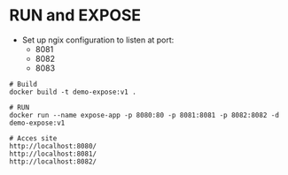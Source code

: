 # RUN and EXPOSE

- Set up ngix configuration to listen at port:
  - 8081
  - 8082
  - 8083

```
# Build
docker build -t demo-expose:v1 .

# RUN
docker run --name expose-app -p 8080:80 -p 8081:8081 -p 8082:8082 -d demo-expose:v1

# Acces site
http://localhost:8080/
http://localhost:8081/
http://localhost:8082/
```